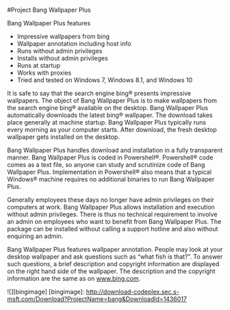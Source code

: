 #Project Bang Wallpaper Plus

Bang Wallpaper Plus features
-	Impressive wallpapers from bing 
-	Wallpaper annotation including host info 
-	Runs without admin privileges 
-	Installs without admin privileges 
-	Runs at startup 
-	Works with proxies 
-	Tried and tested on Windows 7, Windows 8.1, and Windows 10

It is safe to say that the search engine bing® presents impressive wallpapers. The object of Bang Wallpaper Plus is to make wallpapers from the search engine bing® available on the desktop. Bang Wallpaper Plus automatically downloads the latest bing® wallpaper. The download takes place generally at machine startup. Bang Wallpaper Plus typically runs every morning as your computer starts. After download, the fresh desktop wallpaper gets installed on the desktop.

Bang Wallpaper Plus handles download and installation in a fully transparent manner. Bang Wallpaper Plus is coded in Powershell®. Powershell® code comes as a text file, so anyone can study and scrutinize code of Bang Wallpaper Plus. Implementation in Powershell® also means that a typical Windows® machine requires no additional binaries to run Bang Wallpaper Plus.

Generally employees these days no longer have admin privileges on their computers at work. Bang Wallpaper Plus allows installation and execution without admin privileges. There is thus no technical requirement to involve an admin on employees who want to benefit from Bang Wallpaper Plus. The package can be installed without calling a support hotline and also without enquiring an admin.

Bang Wallpaper Plus features wallpaper annotation. People may look at your desktop wallpaper and ask questions such as “what fish is that?”. To answer such questions, a brief description and copyright information are displayed on the right hand side of the wallpaper. The description and the copyright information are the same as on www.bing.com. 


![][bingimage]
[bingimage]: http://download-codeplex.sec.s-msft.com/Download?ProjectName=bang&DownloadId=1436017

